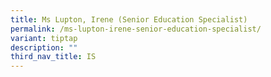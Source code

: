 ```yaml
---
title: Ms Lupton, Irene (Senior Education Specialist)
permalink: /ms-lupton-irene-senior-education-specialist/
variant: tiptap
description: ""
third_nav_title: IS
---
```

